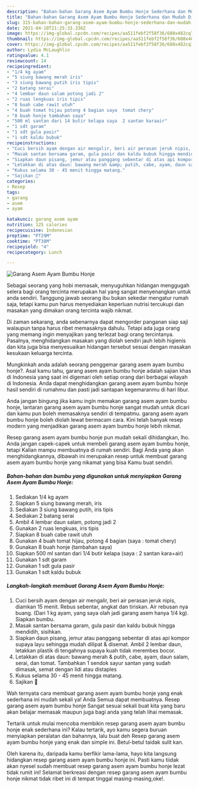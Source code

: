 ```yaml
---
description: "Bahan-bahan Garang Asem Ayam Bumbu Honje Sederhana dan Mudah Dibuat"
title: "Bahan-bahan Garang Asem Ayam Bumbu Honje Sederhana dan Mudah Dibuat"
slug: 315-bahan-bahan-garang-asem-ayam-bumbu-honje-sederhana-dan-mudah-dibuat
date: 2021-04-10T21:25:33.336Z
image: https://img-global.cpcdn.com/recipes/aa511febf2f58f36/680x482cq70/garang-asem-ayam-bumbu-honje-foto-resep-utama.jpg
thumbnail: https://img-global.cpcdn.com/recipes/aa511febf2f58f36/680x482cq70/garang-asem-ayam-bumbu-honje-foto-resep-utama.jpg
cover: https://img-global.cpcdn.com/recipes/aa511febf2f58f36/680x482cq70/garang-asem-ayam-bumbu-honje-foto-resep-utama.jpg
author: Lydia McLaughlin
ratingvalue: 4.1
reviewcount: 14
recipeingredient:
- "1/4 kg ayam"
- "5 siung bawang merah iris"
- "3 siung bawang putih iris tipis"
- "2 batang serai"
- "4 lembar daun salam potong jadi 2"
- "2 ruas lengkuas iris tipis"
- "8 buah cabe rawit utuh"
- "4 buah tomat hijau potong 4 bagian saya  tomat chery"
- "8 buah honje tambahan saya"
- "500 ml santan dari 14 butir kelapa saya  2 santan karaair"
- "1 sdt garam"
- "1 sdt gula pasir"
- "1 sdt kaldu bubuk"
recipeinstructions:
- "Cuci bersih ayam dengan air mengalir, beri air perasan jeruk nipis, diamkan 15 menit. Rebus sebentar, angkat dan tiriskan. Air rebusan nya buang. (Dari 1 kg ayam, yang saya olah jadi garang asem hanya 1/4 kg). Siapkan bumbu."
- "Masak santan bersama garam, gula pasir dan kaldu bubuk hingga mendidih, sisihkan."
- "Siapkan daun pisang, jemur atau panggang sebentar di atas api kompor supaya layu sehingga mudah dilipat &amp; disemat. Ambil 2 lembar daun, letakkan plastik di tengahnya supaya kuah tidak merembes bocor."
- "Letakkan di atas daun: bawang merah &amp; putih, cabe, ayam, daun salam, serai, dan tomat. Tambahkan 1 sendok sayur santan yang sudah dimasak, semat dengan lidi atau distaples"
- "Kukus selama 30 - 45 menit hingga matang."
- "Sajikan 💚"
categories:
- Resep
tags:
- garang
- asem
- ayam

katakunci: garang asem ayam 
nutrition: 125 calories
recipecuisine: Indonesian
preptime: "PT29M"
cooktime: "PT38M"
recipeyield: "4"
recipecategory: Lunch

---
```



![Garang Asem Ayam Bumbu Honje](https://img-global.cpcdn.com/recipes/aa511febf2f58f36/680x482cq70/garang-asem-ayam-bumbu-honje-foto-resep-utama.jpg)

Sebagai seorang yang hobi memasak, menyuguhkan hidangan menggugah selera bagi orang tercinta merupakan hal yang sangat menyenangkan untuk anda sendiri. Tanggung jawab seorang ibu bukan sekedar mengatur rumah saja, tetapi kamu pun harus menyediakan keperluan nutrisi tercukupi dan masakan yang dimakan orang tercinta wajib nikmat.

Di zaman  sekarang, anda sebenarnya dapat mengorder panganan siap saji walaupun tanpa harus ribet memasaknya dahulu. Tetapi ada juga orang yang memang ingin menyajikan yang terlezat bagi orang tercintanya. Pasalnya, menghidangkan masakan yang diolah sendiri jauh lebih higienis dan kita juga bisa menyesuaikan hidangan tersebut sesuai dengan masakan kesukaan keluarga tercinta. 



Mungkinkah anda adalah seorang penggemar garang asem ayam bumbu honje?. Asal kamu tahu, garang asem ayam bumbu honje adalah sajian khas di Indonesia yang saat ini digemari oleh setiap orang dari berbagai wilayah di Indonesia. Anda dapat menghidangkan garang asem ayam bumbu honje hasil sendiri di rumahmu dan pasti jadi santapan kegemaranmu di hari libur.

Anda jangan bingung jika kamu ingin memakan garang asem ayam bumbu honje, lantaran garang asem ayam bumbu honje sangat mudah untuk dicari dan kamu pun boleh memasaknya sendiri di tempatmu. garang asem ayam bumbu honje boleh diolah lewat bermacam cara. Kini telah banyak resep modern yang menjadikan garang asem ayam bumbu honje lebih nikmat.

Resep garang asem ayam bumbu honje pun mudah sekali dihidangkan, lho. Anda jangan capek-capek untuk membeli garang asem ayam bumbu honje, tetapi Kalian mampu membuatnya di rumah sendiri. Bagi Anda yang akan menghidangkannya, dibawah ini merupakan resep untuk membuat garang asem ayam bumbu honje yang nikamat yang bisa Kamu buat sendiri.

<!--inarticleads1-->

##### Bahan-bahan dan bumbu yang digunakan untuk menyiapkan Garang Asem Ayam Bumbu Honje:

1. Sediakan 1/4 kg ayam
1. Siapkan 5 siung bawang merah, iris
1. Sediakan 3 siung bawang putih, iris tipis
1. Sediakan 2 batang serai
1. Ambil 4 lembar daun salam, potong jadi 2
1. Gunakan 2 ruas lengkuas, iris tipis
1. Siapkan 8 buah cabe rawit utuh
1. Gunakan 4 buah tomat hijau, potong 4 bagian (saya : tomat chery)
1. Gunakan 8 buah honje (tambahan saya)
1. Siapkan 500 ml santan dari 1/4 butir kelapa (saya : 2 santan kara+air)
1. Gunakan 1 sdt garam
1. Gunakan 1 sdt gula pasir
1. Gunakan 1 sdt kaldu bubuk




<!--inarticleads2-->

##### Langkah-langkah membuat Garang Asem Ayam Bumbu Honje:

1. Cuci bersih ayam dengan air mengalir, beri air perasan jeruk nipis, diamkan 15 menit. Rebus sebentar, angkat dan tiriskan. Air rebusan nya buang. (Dari 1 kg ayam, yang saya olah jadi garang asem hanya 1/4 kg). Siapkan bumbu.
1. Masak santan bersama garam, gula pasir dan kaldu bubuk hingga mendidih, sisihkan.
1. Siapkan daun pisang, jemur atau panggang sebentar di atas api kompor supaya layu sehingga mudah dilipat &amp; disemat. Ambil 2 lembar daun, letakkan plastik di tengahnya supaya kuah tidak merembes bocor.
1. Letakkan di atas daun: bawang merah &amp; putih, cabe, ayam, daun salam, serai, dan tomat. Tambahkan 1 sendok sayur santan yang sudah dimasak, semat dengan lidi atau distaples
1. Kukus selama 30 - 45 menit hingga matang.
1. Sajikan 💚




Wah ternyata cara membuat garang asem ayam bumbu honje yang enak sederhana ini mudah sekali ya! Anda Semua dapat membuatnya. Resep garang asem ayam bumbu honje Sangat sesuai sekali buat kita yang baru akan belajar memasak maupun juga bagi anda yang telah lihai memasak.

Tertarik untuk mulai mencoba membikin resep garang asem ayam bumbu honje enak sederhana ini? Kalau tertarik, ayo kamu segera buruan menyiapkan peralatan dan bahannya, lalu buat deh Resep garang asem ayam bumbu honje yang enak dan simple ini. Betul-betul taidak sulit kan. 

Oleh karena itu, daripada kamu berfikir lama-lama, hayo kita langsung hidangkan resep garang asem ayam bumbu honje ini. Pasti kamu tiidak akan nyesel sudah membuat resep garang asem ayam bumbu honje lezat tidak rumit ini! Selamat berkreasi dengan resep garang asem ayam bumbu honje nikmat tidak ribet ini di tempat tinggal masing-masing,oke!.


